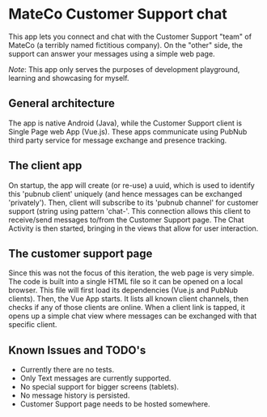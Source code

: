 MateCo Customer Support chat
====

This app lets you connect and chat with the Customer Support "team" of MateCo (a terribly named fictitious company).
On the "other" side, the support can answer your messages using a simple web page.

*Note*: This app only serves the purposes of development playground, learning and showcasing for myself.


General architecture
----
The app is native Android (Java), while the Customer Support client is Single Page web App (Vue.js).
These apps communicate using PubNub third party service for message exchange and presence tracking.


The client app
----
On startup, the app will create (or re-use) a uuid, which is used to identify this 'pubnub client' uniquely (and hence messages can be exchanged 'privately').
Then, client will subscribe to its 'pubnub channel' for customer support (string using pattern 'chat-<client-uuid>'.
This connection allows this client to receive/send messages to/from the Customer Support page.
The Chat Activity is then started, bringing in the views that allow for user interaction.

The customer support page
----
Since this was not the focus of this iteration, the web page is very simple. The code is built into a single HTML file so it can be opened on a local browser.
This file will first load its dependencies (Vue.js and PubNub clients). Then, the Vue App starts. It lists all known client channels, then checks if any of those clients are online.
When a client link is tapped, it opens up a simple chat view where messages can be exchanged with that specific client.

Known Issues and TODO's
----
- Currently there are no tests.
- Only Text messages are currently supported.
- No special support for bigger screens (tablets).
- No message history is persisted.
- Customer Support page needs to be hosted somewhere.
